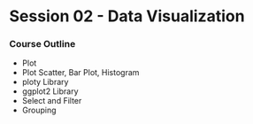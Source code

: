 # Session 02 - Data Visualization

### Course Outline

<ul>
  <li>Plot</li>
  <li>Plot Scatter, Bar Plot, Histogram</li>
  <li>ploty Library</li>
  <li>ggplot2 Library</li>
  <li>Select and Filter</li>
  <li>Grouping</li>
</ul>

